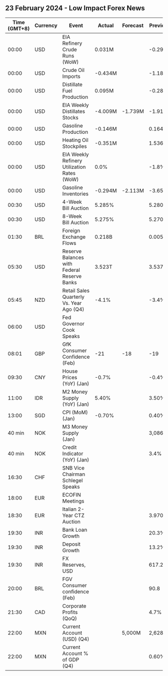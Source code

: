 ## 23 February 2024 - Low Impact Forex News

| Time (GMT+8) | Currency | Event | Actual | Forecast | Previous |
|------|----------|-------|--------|----------|----------|
| 00:00 | USD | EIA Refinery Crude Runs (WoW) | 0.031M |  | -0.298M |
| 00:00 | USD | Crude Oil Imports | -0.434M |  | -1.188M |
| 00:00 | USD | Distillate Fuel Production | 0.095M |  | -0.281M |
| 00:00 | USD | EIA Weekly Distillates Stocks | -4.009M | -1.739M | -1.915M |
| 00:00 | USD | Gasoline Production | -0.146M |  | 0.164M |
| 00:00 | USD | Heating Oil Stockpiles | -0.351M |  | 1.536M |
| 00:00 | USD | EIA Weekly Refinery Utilization Rates (WoW) | 0.0% |  | -1.8% |
| 00:00 | USD | Gasoline Inventories | -0.294M | -2.113M | -3.658M |
| 00:30 | USD | 4-Week Bill Auction | 5.285% |  | 5.280% |
| 00:30 | USD | 8-Week Bill Auction | 5.275% |  | 5.270% |
| 01:30 | BRL | Foreign Exchange Flows | 0.218B |  | 0.005B |
| 05:30 | USD | Reserve Balances with Federal Reserve Banks | 3.523T |  | 3.537T |
| 05:45 | NZD | Retail Sales Quarterly Vs. Year Ago (Q4) | -4.1% |  | -3.4% |
| 06:00 | USD | Fed Governor Cook Speaks |  |  |  |
| 08:01 | GBP | GfK Consumer Confidence (Feb) | -21 | -18 | -19 |
| 09:30 | CNY | House Prices (YoY) (Jan) | -0.7% |  | -0.4% |
| 11:00 | IDR | M2 Money Supply (YoY) (Jan) | 5.40% |  | 3.50% |
| 13:00 | SGD | CPI (MoM) (Jan) | -0.70% |  | 0.40% |
| 40 min | NOK | M3 Money Supply (Jan) |  |  | 3,086.4B |
| 40 min | NOK | Credit Indicator (YoY) (Jan) |  |  | 3.4% |
| 16:30 | CHF | SNB Vice Chairman Schlegel Speaks |  |  |  |
| 18:00 | EUR | ECOFIN Meetings |  |  |  |
| 18:30 | EUR | Italian 2-Year CTZ Auction |  |  | 3.970% |
| 19:30 | INR | Bank Loan Growth |  |  | 20.3% |
| 19:30 | INR | Deposit Growth |  |  | 13.2% |
| 19:30 | INR | FX Reserves, USD |  |  | 617.23B |
| 20:00 | BRL | FGV Consumer confidence (Feb) |  |  | 90.8 |
| 21:30 | CAD | Corporate Profits (QoQ) |  |  | 4.7% |
| 22:00 | MXN | Current Account (USD) (Q4) |  | 5,000M | 2,628M |
| 22:00 | MXN | Current Account % of GDP (Q4) |  |  | 0.60% |
